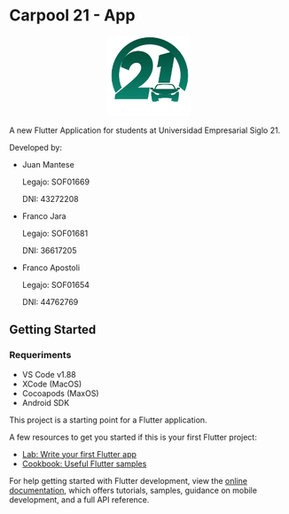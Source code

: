 # Carpool 21 - App

<p align="center">
  <img alt="carpool_logo" src="./lib/assets/img/logo-carpool21.png" width="150" />
</p>

A new Flutter Application for students at Universidad Empresarial Siglo 21.

Developed by:
  - Juan Mantese
    
    Legajo: SOF01669
    
    DNI: 43272208
  - Franco Jara
    
    Legajo: SOF01681

    DNI: 36617205
  - Franco Apostoli
    
    Legajo: SOF01654
    
    DNI: 44762769

## Getting Started

### Requeriments
- VS Code v1.88
- XCode (MacOS)
- Cocoapods (MaxOS)
- Android SDK

This project is a starting point for a Flutter application.

A few resources to get you started if this is your first Flutter project:

- [Lab: Write your first Flutter app](https://docs.flutter.dev/get-started/codelab)
- [Cookbook: Useful Flutter samples](https://docs.flutter.dev/cookbook)

For help getting started with Flutter development, view the
[online documentation](https://docs.flutter.dev/), which offers tutorials,
samples, guidance on mobile development, and a full API reference.
